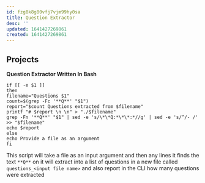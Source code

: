 ```yaml
---
id: fzg8k8g80vfj7vjm99hy0sa
title: Question Extractor
desc: ''
updated: 1641427269861
created: 1641427269861
---
```



## Projects

**Question Extractor Written In Bash**

```shell
if [[ -e $1 ]]
then
filename="Questions $1"
count=$(grep -Fc '**Q**' "$1")
report="$count Questions extracted from $filename"
printf "# $report \n \n" > "./$filename"
grep -Fn '**Q**' "$1" | sed -e 's/\*\*Q:*\*\*:*//g' | sed -e 's/^/- /' >> "$filename"
echo $report
else
echo Provide a file as an argument
fi
```

This script will take a file as an input argument and then any lines it finds the text `**Q**` on it will extract into a list of questions in a new file called `questions_<input file name>` and also report in the CLI how many questions were extracted
